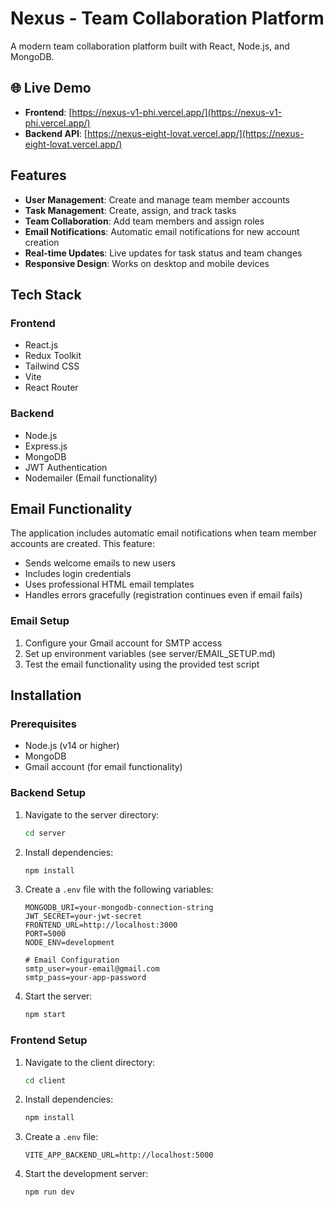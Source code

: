 # Nexus - Team Collaboration Platform

A modern team collaboration platform built with React, Node.js, and MongoDB.

## 🌐 Live Demo

- **Frontend**: [https://nexus-v1-phi.vercel.app/](https://nexus-v1-phi.vercel.app/)
- **Backend API**: [https://nexus-eight-lovat.vercel.app/](https://nexus-eight-lovat.vercel.app/)

## Features

- **User Management**: Create and manage team member accounts
- **Task Management**: Create, assign, and track tasks
- **Team Collaboration**: Add team members and assign roles
- **Email Notifications**: Automatic email notifications for new account creation
- **Real-time Updates**: Live updates for task status and team changes
- **Responsive Design**: Works on desktop and mobile devices

## Tech Stack

### Frontend
- React.js
- Redux Toolkit
- Tailwind CSS
- Vite
- React Router

### Backend
- Node.js
- Express.js
- MongoDB
- JWT Authentication
- Nodemailer (Email functionality)

## Email Functionality

The application includes automatic email notifications when team member accounts are created. This feature:

- Sends welcome emails to new users
- Includes login credentials
- Uses professional HTML email templates
- Handles errors gracefully (registration continues even if email fails)

### Email Setup

1. Configure your Gmail account for SMTP access
2. Set up environment variables (see server/EMAIL_SETUP.md)
3. Test the email functionality using the provided test script

## Installation

### Prerequisites
- Node.js (v14 or higher)
- MongoDB
- Gmail account (for email functionality)

### Backend Setup

1. Navigate to the server directory:
   ```bash
   cd server
   ```

2. Install dependencies:
   ```bash
   npm install
   ```

3. Create a `.env` file with the following variables:
   ```env
   MONGODB_URI=your-mongodb-connection-string
   JWT_SECRET=your-jwt-secret
   FRONTEND_URL=http://localhost:3000
   PORT=5000
   NODE_ENV=development
   
   # Email Configuration
   smtp_user=your-email@gmail.com
   smtp_pass=your-app-password
   ```

4. Start the server:
   ```bash
   npm start
   ```

### Frontend Setup

1. Navigate to the client directory:
   ```bash
   cd client
   ```

2. Install dependencies:
   ```bash
   npm install
   ```

3. Create a `.env` file:
   ```env
   VITE_APP_BACKEND_URL=http://localhost:5000
   ```

4. Start the development server:
   ```bash
   npm run dev
   ```
